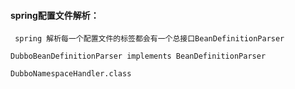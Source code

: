 ####    spring配置文件解析：
    
     spring 解析每一个配置文件的标签都会有一个总接口BeanDefinitionParser  
    
    DubboBeanDefinitionParser implements BeanDefinitionParser
    
    DubboNamespaceHandler.class